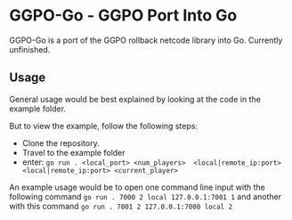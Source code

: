 # GGPO-Go - GGPO Port Into Go
GGPO-Go is a port of the GGPO rollback netcode library into Go. Currently unfinished. 

## Usage 
General usage would be best explained by looking at the code in the example folder.

But to view the example, follow the following steps: 

- Clone the repository. 
- Travel to the example folder 
- enter:
    `go run . <local_port> <num_players>  <local|remote_ip:port> <local|remote_ip:port> <current_player>`

An example usage would be to open one command line input with the following command 
`go run . 7000 2 local 127.0.0.1:7001 1`
and another with this command 
`go run . 7001 2 127.0.0.1:7000 local 2`

